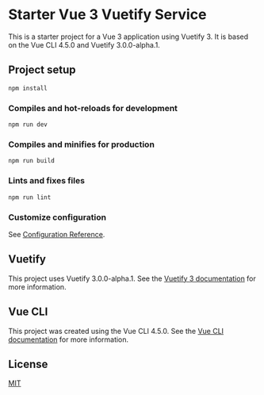 # Starter Vue 3 Vuetify Service

This is a starter project for a Vue 3 application using Vuetify 3. It is based on the Vue CLI 4.5.0 and Vuetify 3.0.0-alpha.1.

## Project setup

```
npm install
```

### Compiles and hot-reloads for development

```
npm run dev
```

### Compiles and minifies for production

```
npm run build
```

### Lints and fixes files

```
npm run lint
```

### Customize configuration

See [Configuration Reference](https://cli.vuejs.org/config/).

## Vuetify

This project uses Vuetify 3.0.0-alpha.1. See the [Vuetify 3 documentation](https://vuetifyjs.com/en/getting-started/quick-start) for more information.

## Vue CLI

This project was created using the Vue CLI 4.5.0. See the [Vue CLI documentation](https://cli.vuejs.org/) for more information.

## License

[MIT](https://choosealicense.com/licenses/mit/)



